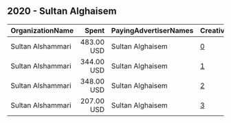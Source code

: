 ## 2020 - Sultan Alghaisem 
|OrganizationName|Spent|PayingAdvertiserNames|CreativeUrls|Impressions|Genders|AgeBrackets|CountryCodes|BillingAddresses|CandidateBallotInformation|
|:---|---:|:---|:---|---:|:---|:---|:---|:---|:---|
|Sultan Alshammari|483.00 USD|Sultan Alghaisem|[0](https://www.snap.com/political-ads/asset/4e444409d8cb85c9d51c4f7331f60e81f373f7c0dbb90cef6579469d5be01f5d?mediaType=jpeg)|478,485|||kuwait|"B2 S7 H28,Oyun,00121,KW"|Sultan Algaisem|
|Sultan Alshammari|344.00 USD|Sultan Alghaisem|[1](https://www.snap.com/political-ads/asset/ef8cfcc7b456bf25ca18566eac738d05c04f3b6171b61d6ec9b68f80f1dd8816?mediaType=mp4)|122,129||20+|kuwait|"B2 S7 H28,Oyun,00121,KW"|Sultan Alshammari|
|Sultan Alshammari|348.00 USD|Sultan Alghaisem|[2](https://www.snap.com/political-ads/asset/7200b1cf7e123e97a79f314bdc815e83ebee6b959d16e413223e70eed17f46e0?mediaType=jpeg)|159,003||21+|kuwait|"B2 S7 H28,Oyun,00121,KW"|Sultan Alghaisem Alshammari|
|Sultan Alshammari|207.00 USD|Sultan Alghaisem|[3](https://www.snap.com/political-ads/asset/a126f596ed7dab704f48188bf6d1f5b0f8a3421f73df9dc4839d3e58e0e74df7?mediaType=mp4)|53,264||21+|kuwait|"B2 S7 H28,Oyun,00121,KW"|Sultan Alghaisem|
